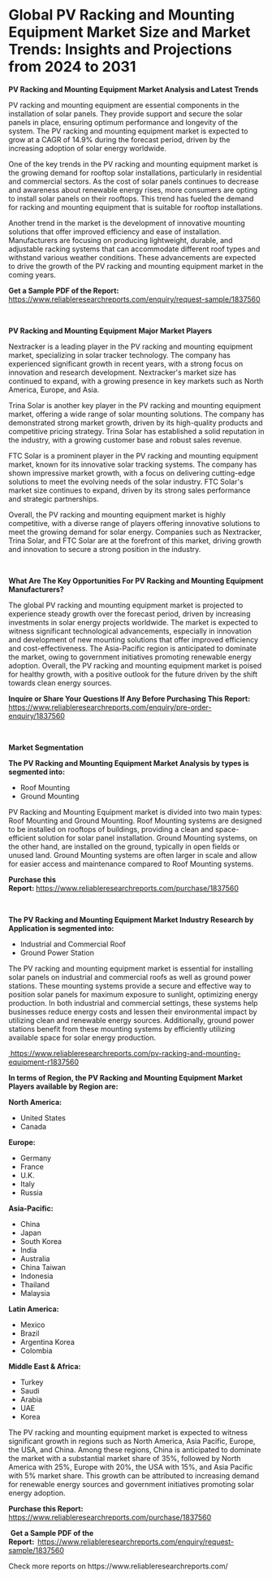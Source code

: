 <p><h1>Global PV Racking and Mounting Equipment Market Size and Market Trends: Insights and Projections from 2024 to 2031</h1></p><p><strong>PV Racking and Mounting Equipment Market Analysis and Latest Trends</strong></p>
<p><p>PV racking and mounting equipment are essential components in the installation of solar panels. They provide support and secure the solar panels in place, ensuring optimum performance and longevity of the system. The PV racking and mounting equipment market is expected to grow at a CAGR of 14.9% during the forecast period, driven by the increasing adoption of solar energy worldwide.</p><p>One of the key trends in the PV racking and mounting equipment market is the growing demand for rooftop solar installations, particularly in residential and commercial sectors. As the cost of solar panels continues to decrease and awareness about renewable energy rises, more consumers are opting to install solar panels on their rooftops. This trend has fueled the demand for racking and mounting equipment that is suitable for rooftop installations.</p><p>Another trend in the market is the development of innovative mounting solutions that offer improved efficiency and ease of installation. Manufacturers are focusing on producing lightweight, durable, and adjustable racking systems that can accommodate different roof types and withstand various weather conditions. These advancements are expected to drive the growth of the PV racking and mounting equipment market in the coming years.</p></p>
<p><strong>Get a Sample PDF of the Report:&nbsp;</strong> <a href="https://www.reliableresearchreports.com/enquiry/request-sample/1837560">https://www.reliableresearchreports.com/enquiry/request-sample/1837560</a></p>
<p>&nbsp;</p>
<p><strong>PV Racking and Mounting Equipment Major Market Players</strong></p>
<p><p>Nextracker is a leading player in the PV racking and mounting equipment market, specializing in solar tracker technology. The company has experienced significant growth in recent years, with a strong focus on innovation and research development. Nextracker's market size has continued to expand, with a growing presence in key markets such as North America, Europe, and Asia.</p><p>Trina Solar is another key player in the PV racking and mounting equipment market, offering a wide range of solar mounting solutions. The company has demonstrated strong market growth, driven by its high-quality products and competitive pricing strategy. Trina Solar has established a solid reputation in the industry, with a growing customer base and robust sales revenue.</p><p>FTC Solar is a prominent player in the PV racking and mounting equipment market, known for its innovative solar tracking systems. The company has shown impressive market growth, with a focus on delivering cutting-edge solutions to meet the evolving needs of the solar industry. FTC Solar's market size continues to expand, driven by its strong sales performance and strategic partnerships.</p><p>Overall, the PV racking and mounting equipment market is highly competitive, with a diverse range of players offering innovative solutions to meet the growing demand for solar energy. Companies such as Nextracker, Trina Solar, and FTC Solar are at the forefront of this market, driving growth and innovation to secure a strong position in the industry.</p></p>
<p>&nbsp;</p>
<p><strong>What Are The Key Opportunities For PV Racking and Mounting Equipment Manufacturers?</strong></p>
<p><p>The global PV racking and mounting equipment market is projected to experience steady growth over the forecast period, driven by increasing investments in solar energy projects worldwide. The market is expected to witness significant technological advancements, especially in innovation and development of new mounting solutions that offer improved efficiency and cost-effectiveness. The Asia-Pacific region is anticipated to dominate the market, owing to government initiatives promoting renewable energy adoption. Overall, the PV racking and mounting equipment market is poised for healthy growth, with a positive outlook for the future driven by the shift towards clean energy sources.</p></p>
<p><strong>Inquire or Share Your Questions If Any Before Purchasing This Report:</strong> <a href="https://www.reliableresearchreports.com/enquiry/pre-order-enquiry/1837560">https://www.reliableresearchreports.com/enquiry/pre-order-enquiry/1837560</a></p>
<p>&nbsp;</p>
<p><strong>Market Segmentation</strong></p>
<p><strong>The PV Racking and Mounting Equipment Market Analysis by types is segmented into:</strong></p>
<p><ul><li>Roof Mounting</li><li>Ground Mounting</li></ul></p>
<p><p>PV Racking and Mounting Equipment market is divided into two main types: Roof Mounting and Ground Mounting. Roof Mounting systems are designed to be installed on rooftops of buildings, providing a clean and space-efficient solution for solar panel installation. Ground Mounting systems, on the other hand, are installed on the ground, typically in open fields or unused land. Ground Mounting systems are often larger in scale and allow for easier access and maintenance compared to Roof Mounting systems.</p></p>
<p><strong>Purchase this Report:&nbsp;</strong><a href="https://www.reliableresearchreports.com/purchase/1837560">https://www.reliableresearchreports.com/purchase/1837560</a></p>
<p>&nbsp;</p>
<p><strong>The PV Racking and Mounting Equipment Market Industry Research by Application is segmented into:</strong></p>
<p><ul><li>Industrial and Commercial Roof</li><li>Ground Power Station</li></ul></p>
<p><p>The PV racking and mounting equipment market is essential for installing solar panels on industrial and commercial roofs as well as ground power stations. These mounting systems provide a secure and effective way to position solar panels for maximum exposure to sunlight, optimizing energy production. In both industrial and commercial settings, these systems help businesses reduce energy costs and lessen their environmental impact by utilizing clean and renewable energy sources. Additionally, ground power stations benefit from these mounting systems by efficiently utilizing available space for solar energy production.</p></p>
<p><a href="https://www.reliableresearchreports.com/pv-racking-and-mounting-equipment-r1837560">&nbsp;https://www.reliableresearchreports.com/pv-racking-and-mounting-equipment-r1837560</a></p>
<p><strong>In terms of Region, the PV Racking and Mounting Equipment Market Players available by Region are:</strong></p>
<p>
    <p> <strong> North America: </strong>
        <ul>
            <li>United States</li>
            <li>Canada</li>
        </ul>
        </p> 
    <p> <strong> Europe: </strong>
        <ul>
            <li>Germany</li>
            <li>France</li>
            <li>U.K.</li>
            <li>Italy</li>
            <li>Russia</li>
        </ul>
        </p> 
    <p> <strong> Asia-Pacific: </strong>
        <ul>
            <li>China</li>
            <li>Japan</li>
            <li>South Korea</li>
            <li>India</li>
            <li>Australia</li>
            <li>China Taiwan</li>
            <li>Indonesia</li>
            <li>Thailand</li>
            <li>Malaysia</li>
        </ul>
        </p> 
    <p> <strong> Latin America: </strong>
        <ul>
            <li>Mexico</li>
            <li>Brazil</li>
            <li>Argentina Korea</li>
            <li>Colombia</li>
        </ul>
        </p> 
    <p> <strong> Middle East & Africa: </strong>
        <ul>
            <li>Turkey</li>
            <li>Saudi</li>
            <li>Arabia</li>
            <li>UAE</li>
            <li>Korea</li>
        </ul>
    </p>
    </p>
<p><p>The PV racking and mounting equipment market is expected to witness significant growth in regions such as North America, Asia Pacific, Europe, the USA, and China. Among these regions, China is anticipated to dominate the market with a substantial market share of 35%, followed by North America with 25%, Europe with 20%, the USA with 15%, and Asia Pacific with 5% market share. This growth can be attributed to increasing demand for renewable energy sources and government initiatives promoting solar energy adoption.</p></p>
<p><strong>Purchase this Report: </strong><a href="https://www.reliableresearchreports.com/purchase/1837560">https://www.reliableresearchreports.com/purchase/1837560</a></p>
<p>&nbsp;<strong>Get a Sample PDF of the Report:&nbsp;&nbsp;</strong><a href="https://www.reliableresearchreports.com/enquiry/request-sample/1837560">https://www.reliableresearchreports.com/enquiry/request-sample/1837560</a></p>
<p><strong></strong></p>
<p>Check more reports on https://www.reliableresearchreports.com/</p>